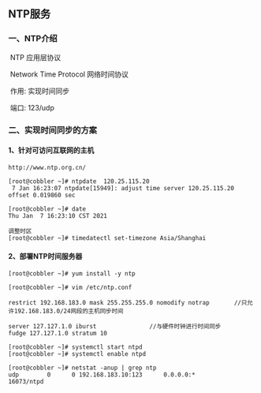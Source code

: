 ## NTP服务 

### 一、NTP介绍 

​	NTP  应用层协议    

​	Network Time Protocol    网络时间协议 

​	作用: 实现时间同步 

​	端口: 123/udp 



### 二、实现时间同步的方案 

#### 1、针对可访问互联网的主机 

```
http://www.ntp.org.cn/

[root@cobbler ~]# ntpdate  120.25.115.20 
 7 Jan 16:23:07 ntpdate[15949]: adjust time server 120.25.115.20 offset 0.019860 sec

[root@cobbler ~]# date
Thu Jan  7 16:23:10 CST 2021

调整时区
[root@cobbler ~]# timedatectl set-timezone Asia/Shanghai
```



#### 2、部署NTP时间服务器 

```
[root@cobbler ~]# yum install -y ntp 

[root@cobbler ~]# vim /etc/ntp.conf 

restrict 192.168.183.0 mask 255.255.255.0 nomodify notrap		//只允许192.168.183.0/24网段的主机同步时间 

server 127.127.1.0 iburst				//与硬件时钟进行时间同步
fudge 127.127.1.0 stratum 10

[root@cobbler ~]# systemctl start ntpd
[root@cobbler ~]# systemctl enable ntpd

[root@cobbler ~]# netstat -anup | grep ntp
udp        0      0 192.168.183.10:123      0.0.0.0:*                           16073/ntpd  
```



































